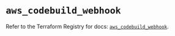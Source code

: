 # `aws_codebuild_webhook`

Refer to the Terraform Registry for docs: [`aws_codebuild_webhook`](https://registry.terraform.io/providers/hashicorp/aws/6.17.0/docs/resources/codebuild_webhook).
